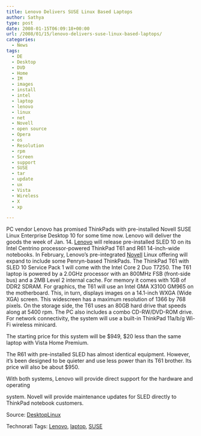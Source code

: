 ```yaml
---
title: Lenovo Delivers SUSE Linux Based Laptops
author: Sathya
type: post
date: 2008-01-15T06:09:18+00:00
url: /2008/01/15/lenovo-delivers-suse-linux-based-laptops/
categories:
  - News
tags:
  - DE
  - Desktop
  - DVD
  - Home
  - IM
  - images
  - install
  - intel
  - laptop
  - lenovo
  - linux
  - net
  - Novell
  - open source
  - Opera
  - os
  - Resolution
  - rpm
  - Screen
  - support
  - SUSE
  - tar
  - update
  - ux
  - Vista
  - Wireless
  - X
  - xp

---
```

PC vendor Lenovo has promised ThinkPads with pre-installed Novell SUSE Linux Enterprise Desktop 10 for some time now. Lenovo will deliver the goods the week of Jan. 14. <a href="https://www.lenovo.com/" target="_blank">Lenovo</a> will release pre-installed SLED 10 on its Intel Centrino processor-powered ThinkPad T61 and R61 14-inch-wide notebooks. In February, Lenovo&#8217;s pre-integrated <a href="https://www.novell.com/" target="_blank">Novell</a> Linux offering will expand to include some Penryn-based ThinkPads. The ThinkPad T61 with SLED 10 Service Pack 1 will come with the Intel Core 2 Duo T7250. The T61 laptop is powered by a 2.0GHz processor with an 800MHz FSB (front-side bus) and a 2MB Level 2 internal cache. For memory it comes with 1GB of DDR2 SDRAM. For graphics, the T61 will use an Intel GMA X3100 GM965 on the motherboard. This, in turn, displays images on a 14.1-inch WXGA (Wide XGA) screen. This widescreen has a maximum resolution of 1366 by 768 pixels. On the storage side, the T61 uses an 80GB hard drive that speeds along at 5400 rpm. The PC also includes a combo CD-RW/DVD-ROM drive. For network connectivity, the system will use a built-in ThinkPad 11a/b/g Wi-Fi wireless minicard.

The starting price for this system will be $949, $20 less than the same laptop with Vista Home Premium.

The R61 with pre-installed SLED has almost identical equipment. However, it&#8217;s been designed to be quieter and use less power than its T61 brother. Its price will also be about $950.

With both systems, Lenovo will provide direct support for the hardware and operating
  
system. Novell will provide maintenance updates for SLED directly to ThinkPad notebook customers.

Source: [DesktopLinux][1]

Technorati Tags: <a href="https://technorati.com/tag/Lenovo" class="performancingtags" rel="tag">Lenovo</a>, <a href="https://technorati.com/tag/laptop" class="performancingtags" rel="tag">laptop</a>, <a href="https://technorati.com/tag/SUSE" class="performancingtags" rel="tag">SUSE</a>

 [1]: https://desktoplinux.com/news/NS3449833487.html
